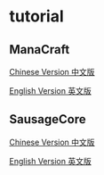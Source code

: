 # tutorial

## ManaCraft

[Chinese Version 中文版](./mana_craft/tutorial.md)

[English Version 英文版](./mana_craft/tutorial-en.md)

## SausageCore

[Chinese Version 中文版](./sausage_core/tutorial.md)

[English Version 英文版](./sausage_core/tutorial-en.md)